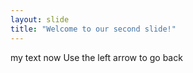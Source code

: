 ```yaml
---
layout: slide
title: "Welcome to our second slide!"
---
```

my text now
Use the left arrow to go back
